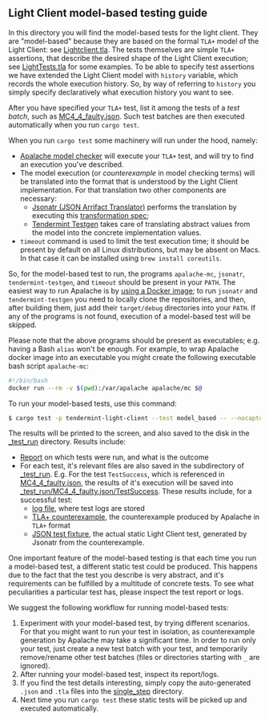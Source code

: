 ## Light Client model-based testing guide

In this directory you will find the model-based tests for the light client. 
They are "model-based" because they are based on the formal `TLA+` model of the Light Client: see [Lightclient.tla](Lightclient_002_draft.tla).
The tests themselves are simple `TLA+` assertions, that describe the desired shape of the Light Client execution; 
see [LightTests.tla](LightTests.tla) for some examples. 
To be able to specify test assertions we have extended the Light Client model with `history` variable, 
which records the whole execution history. 
So, by way of referring to `history` you simply specify declaratively what execution history you want to see.

After you have specified your `TLA+` test, list it among the tests of a _test batch_, such as [MC4_4_faulty.json](MC4_4_faulty.json). 
Such test batches are then executed automatically when you run `cargo test`.

When you run `cargo test` some machinery will run under the hood, namely:
* [Apalache model checker](https://github.com/informalsystems/apalache) 
  will execute your `TLA+` test, and will try to find an execution you've described.
* The model execution (or _counterexample_ in model checking terms) 
  will be translated into the format that is understood by the Light Client implementation.
  For that translation two other components are necessary:
  * [Jsonatr (JSON Arrifact Translator)](https://github.com/informalsystems/jsonatr) 
    performs the translation by executing this [transformation spec](_jsonatr-lib/apalache_to_lite_test.json);
  * [Tendermint Testgen](https://github.com/informalsystems/tendermint-rs/tree/master/testgen)
  takes care of translating abstract values from the model into the concrete implementation values.
* `timeout` command is used to limit the test execution time; it should be present by default on all Linux distributions, but may be absent on Macs. In that case it can be installed using `brew install coreutils`. 
  
So, for the model-based test to run, the programs `apalache-mc`, `jsonatr`, 
`tendermint-testgen`, and `timeout`
should be present in your `PATH`. The easiest way to run Apalache is by 
[using a Docker image](https://github.com/informalsystems/apalache/blob/unstable/docs/manual.md#useDocker); 
to run `jsonatr` and `tendermint-testgen` you need to locally clone the repositories, and then, 
after building them, just add their `target/debug` directories into your `PATH`. 
If any of the programs is not found, execution of a model-based test will be skipped.

Please note that the above programs should be present as executables; e.g. having a Bash `alias` won't be enough. For example, to wrap Apalache docker image into an executable you might create the following executable bash script `apalache-mc`:

```bash
#!/bin/bash
docker run --rm -v $(pwd):/var/apalache apalache/mc $@
```    

To run your model-based tests, use this command:
 
 ```bash
 $ cargo test -p tendermint-light-client --test model_based -- --nocapture
 ```

The results will be printed to the screen, 
and also saved to the disk in the [_test_run](_test_run) directory.
Results include:
* [Report](_test_run/report) on which tests were run, and what is the outcome
* For each test, it's relevant files are also saved in the subdirectory of [_test_run](_test_run). 
  E.g. For the test `TestSuccess`, which is referenced in [MC4_4_faulty.json](MC4_4_faulty.json), 
  the results of it's execution will be saved into [_test_run/MC4_4_faulty.json/TestSuccess](_test_run/MC4_4_faulty.json/TestSuccess).
  These results include, for a successful test:
  * [log file](_test_run/MC4_4_faulty.json/TestSuccess/log), where test logs are stored
  * [TLA+ counterexample](_test_run/MC4_4_faulty.json/TestSuccess/MC4_4_faulty_TestSuccess.tla), 
  the counterexample produced by Apalache in `TLA+` format
  * [JSON test fixture](_test_run/MC4_4_faulty.json/TestSuccess/MC4_4_faulty_TestSuccess.json), 
  the actual static Light Client test, generated by Jsonatr from the counterexample.
       
One important feature of the model-based testing is that each time you run a model-based test, 
a different static test could be produced. This happens due to the fact that the test you describe
is very abstract, and it's requirements can be fulfilled by a multitude of concrete tests. 
To see what peculiarities a particular test has, please inspect the test report or logs.

We suggest the following workflow for running model-based tests:

1. Experiment with your model-based test, by trying different scenarios. 
For that you might want to run your test in isolation, 
as counterexample generation by Apalache may take a significant time. 
In order to run only your test, just create a new test batch with your test, 
and temporarily remove/rename other test batches (files or directories starting with `_` are ignored).
2. After running your model-based test, inspect its report/logs. 
3. If you find the test details interesting, simply copy the auto-generated `.json` and `.tla` 
files into the [single_step](single_step) directory.
4. Next time you run `cargo test` these static tests will be picked up and executed automatically.

 
